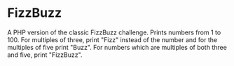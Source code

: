 # FizzBuzz
A PHP version of the classic FizzBuzz challenge.
Prints numbers from 1 to 100. For multiples of three, print "Fizz" instead of the 
number and for the multiples of five print "Buzz". For numbers which are multiples 
of both three and five, print "FizzBuzz".
